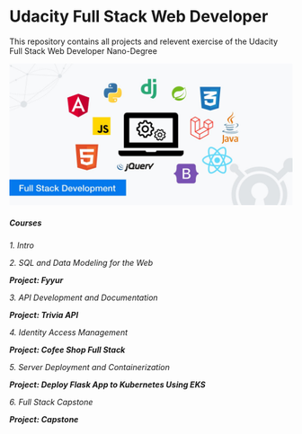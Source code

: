 # Udacity Full Stack Web Developer 

This repository contains all projects and relevent exercise of the Udacity Full Stack Web Developer Nano-Degree

![](FS.JPEG)

##### Courses

_1. Intro_

_2. SQL and Data Modeling for the Web_

_**Project: Fyyur**_

_3. API Development and Documentation_

_**Project: Trivia API**_

_4. Identity Access Management_

_**Project: Cofee Shop Full Stack**_


_5. Server Deployment and Containerization_

_**Project: Deploy Flask App to Kubernetes Using EKS**_

_6. Full Stack Capstone_

_**Project: Capstone**_


  



